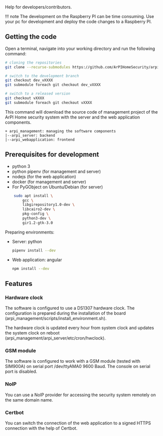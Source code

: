 Help for developers/contributors.

!!! note
    The development on the Raspberry PI can be time consuming.
    Use your pc for development and deploy the code changes to a Raspberry PI.

## Getting the code

Open a terminal, navigate into your working directory and run the following command:
```bash
# cloning the repositories
git clone --recurse-submodules https://github.com/ArPIHomeSecurity/arpi_management.git

# switch to the development branch
git checkout dev_vXXXX
git submodule foreach git checkout dev_vXXXX

# switch to a released version
git checkout vXXXX
git submodule foreach git checkout vXXXX
```
This command will download the source code of management project of
the ArPI Home security system with the server and the web application components.

```
+ arpi_management: managing the software components
|--arpi_server: backend
|--arpi_webapplication: frontend
```

## Prerequisites for development

* python 3
* python pipenv (for management and server)
* nodejs (for the web application)
* docker (for management and server)
* For PyGObject on Ubuntu/Debian (for server)
```bash
    sudo apt install \
        gcc \
        libgirepository1.0-dev \
        libcairo2-dev \
        pkg-config \
        python3-dev \
        gir1.2-gtk-3.0
```

Preparing environments:

* Server: python
    ```bash
    pipenv install --dev
    ```
* Web application: angular
    ```bash
    npm install --dev
    ```

## Features

### Hardware clock

The software is configured to use a DS1307 hardware clock. The configuration is prepared
during the installation of the board (arpi_management/scripts/install_environment.sh).

The hardware clock is updated every hour from system clock and updates
the system clock on reboot (arpi_management/arpi_server/etc/cron/hwclock).

### GSM module

The software is configured to work with a GSM module (tested with SIM900A) on serial port /dev/ttyAMA0 9600 Baud.
The console on serial port is disabled.

### NoIP

You can use a NoIP provider for accessing the security system remotely
on the same domain name.

### Certbot

You can switch the connection of the web application to a signed HTTPS connection
with the help of Certbot.
